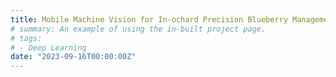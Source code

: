 ```yaml
---
title: Mobile Machine Vision for In-ochard Precision Blueberry Management (2023-2025, MSU AgBioResearch Hatch Multistate, $200K)
# summary: An example of using the in-built project page.
# tags:
# - Deep Learning
date: "2023-09-16T00:00:00Z"
---
```

